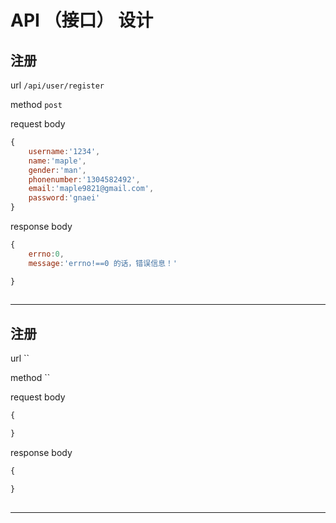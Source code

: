 # API （接口） 设计

## 注册

url `/api/user/register`

method  `post`

request body

```js
{
    username:'1234',
    name:'maple',
    gender:'man',
    phonenumber:'1304582492',
    email:'maple9821@gmail.com',
    password:'gnaei'
}
```

response body
```js
{
    errno:0,
    message:'errno!==0 的话，错误信息！'

}
    

```

---------------------------------


## 注册

url ``

method  ``

request body

```js
{

}
```

response body
```js
{

}
    

```


-----------------------------------
